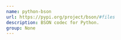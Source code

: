 ```yaml
---
name: python-bson
url: https://pypi.org/project/bson/#files
description: BSON codec for Python.
group: None
---
```

